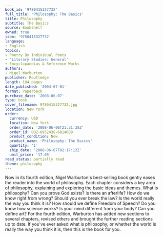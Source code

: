 ```yaml
---
book_id: '9780415327732'
full_title: 'Philosophy: The Basics'
title: Philosophy
subtitle: The Basics
source: Bookshelf
owned: true
isbn: '9780415327732'
language:
- English
topics:
- Poetry By Individual Poets
- 'Literary Studies: General'
- Encyclopaedias & Reference Works
authors:
- Nigel Warburton
publisher: Routledge
length: 184 pages
date_published: '2004-07-01'
format: Paperback
purchase_date: '2008-06-07'
type: book
cover_filename: 9780415327732.jpg
location: New York
order:
  currency: USD
  location: New York
  order_date: '2008-06-06T21:51:38Z'
  order_id: 002-6952438-6814608
  product_condition: New
  product_name: 'Philosophy: The Basics'
  quantity: '1'
  ship_date: '2008-06-07T02:17:13Z'
  unit_price: '17.06'
read_status: partially read
theme: philosophy
---
```

Now in its fourth edition, Nigel Warburton's best-selling book gently eases the reader into the world of philosophy. Each chapter considers a key area of philosophy, explaining and exploring the basic ideas and themes.
What is philosophy? Can you prove God exists? Is there an afterlife? How do we know right from wrong? Should you ever break the law? Is the world really the way you think it is? How should we define Freedom of Speech? Do you know how science works? Is your mind different from your body? Can you define art?
For the fourth edition, Warburton has added new sections to several chapters, revised others and brought the further reading sections up to date. If you've ever asked what is philosophy, or whether the world is really the way you think it is, then this is the book for you.

